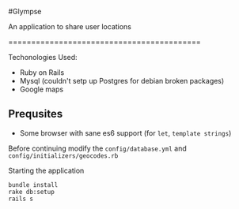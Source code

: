 #Glympse

An application to share user locations

==========================================

Techonologies Used:
- Ruby on Rails
- Mysql (couldn't setp up Postgres for debian broken packages)
- Google maps


Prequsites
------------
- Some browser with sane es6 support (for `let`, `template strings`)

Before continuing modify the `config/database.yml` and `config/initializers/geocodes.rb`


Starting the application

```
bundle install
rake db:setup
rails s
```
